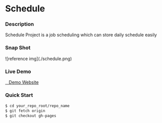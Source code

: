 # Schedule
<h3>Description</h3>
    Schedule Project is a job scheduling which can store daily schedule easily
<h3>Snap Shot</h3>
    ![reference img](./schedule.png)
<h3>Live Demo</h3>
   <a href="/videojs/video.js/fork">&nbsp;&nbsp; Demo Website</a>
<h3>Quick Start</h3>
   <pre><code>$ cd your_repo_root/repo_name
$ git fetch origin
$ git checkout gh-pages
  </code></pre>
